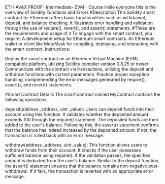 ETH-AVAX PROOF- Intermediate- EVM - Course 
Hello everyone this is the overview of Solidity Functions and Errors
#Description
This Solidity smart contract for Ethereum offers basic functionalities such as withdrawal, deposit, and balance checking. It illustrates error handling and validation through the use of require(), revert(), and assert() statements.
#These are the requirements and usage of it 
To engage with the smart contract, you require:
A development setup for Ethereum smart contracts.
An Ethereum wallet or client like MetaMask for compiling, deploying, and interacting with the smart contract.
Instructions:

Deploy the smart contract on an Ethereum Virtual Machine (EVM) compatible platform, utilizing Solidity compiler version 0.8.25 or newer.
Communicate with the contract via transactions, utilizing the deposit and withdraw functions with correct parameters.
Practice proper exception handling, comprehending the error messages generated by require(), assert(), and revert() statements.

#Smart Contract Details
The smart contract named MyContract contains the following operations:

deposit(address _address, uint _value): Users can deposit funds into their account using this function. It validates whether the deposited amount exceeds 100 through the require() statement. The deposited funds are then added to the user's balance. Following this, the assert() statement confirms that the balance has indeed increased by the deposited amount. If not, the transaction is rolled back with an error message.

withdraw(address _address, uint _value): This function allows users to withdraw funds from their account. It checks if the user possesses sufficient balance using require(). If the validation passes, the specified amount is deducted from the user's balance. Similar to the deposit function, the assert() statement ensures that the balance remains non-negative post-withdrawal. If it fails, the transaction is reverted with an appropriate error message.
